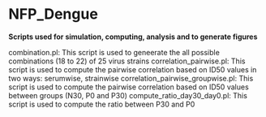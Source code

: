 # NFP_Dengue

**Scripts used for simulation, computing, analysis and to generate figures**


combination.pl: This script is used to geneerate the all possible combinations (18 to 22) of 25 virus strains 
correlation_pairwise.pl: This script is used to compute the pairwise correlation based on ID50 values in two ways: serumwise, strainwise
correlation_pairwise_groupwise.pl: This script is used to compute the pairwise correlation based on ID50 values between groups (N30, P0 and P30)
compute_ratio_day30_day0.pl: This script is used to compute the ratio between P30 and P0
